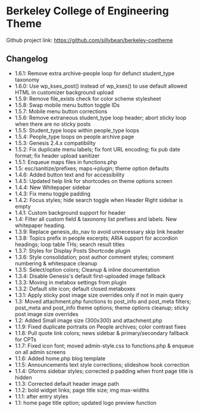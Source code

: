 # Berkeley College of Engineering Theme

Github project link: https://github.com/sillybean/berkeley-coetheme


## Changelog

* 1.6.1: Remove extra archive-people loop for defunct student_type taxonomy
* 1.6.0: Use wp_kses_post() instead of wp_kses() to use default allowed HTML in customizer background upload
* 1.5.9: Remove file_exists check for color scheme stylesheet
* 1.5.8: Swap mobile menu button toggle IDs
* 1.5.7: Mobile menu button corrections
* 1.5.6: Remove extraneous student_type loop header; abort sticky loop when there are no sticky posts
* 1.5.5: Student_type loops within people_type loops
* 1.5.4: People_type loops on people archive page
* 1.5.3: Genesis 2.4.x compatibility
* 1.5.2: Fix duplicate menu labels; fix font URL encoding; fix pub date format; fix header upload sanitizer
* 1.5.1: Enqueue maps files in functions.php
* 1.5: esc/sanitize/prefixes; maps->plugin; theme option defaults
* 1.4.6: Added button text and for accessibility
* 1.4.5: Updated help link for shortcodes on theme options screen
* 1.4.4: New Whitepaper sidebar
* 1.4.3: Fix menu toggle padding
* 1.4.2: Focus styles; hide search toggle when Header Right sidebar is empty
* 1.4.1: Custom background support for header
* 1.4: Filter all custom field & taxonomy list prefixes and labels. New whitepaper heading.
* 1.3.9: Replace genesis_do_nav to avoid unnecessary skip link header
* 1.3.8: Topics prefix in people excerpts; ARIA support for accordion headings; loop table THs; search result titles
* 1.3.7: Styles for Display Posts Shortcode plugin
* 1.3.6: Style consolidation; post author comment styles; comment numbering & whitespace cleanup
* 1.3.5: Select/option colors; Cleanup & inline documentation
* 1.3.4: Disable Genesis's default first-uploaded image fallback
* 1.3.3: Moving in metabox settings from plugin
* 1.3.2: Default site icon; default closed metaboxes
* 1.3.1: Apply sticky post image size overrides only if not in main query
* 1.3: Moved attachment.php functions to post_info and post_meta filters; post_meta and post_info theme options; theme options cleanup; sticky post image size overrides
* 1.2: Added Small image size (300x300) and attachment.php
* 1.1.9: Fixed duplicate portraits on People archives; color contrast fixes
* 1.1.8: Pull quote link colors; news sidebar & primary/secondary fallback for CPTs
* 1.1.7: Fixed icon font; moved admin-style.css to functions.php & enqueue on all admin screens
* 1.1.6: Added home.php blog template
* 1.1.5: Announcements text style corrections; slideshow hook correction
* 1.1.4: Gforms sidebar styles; corrected p padding when front page title is hidden
* 1.1.3: Corrected default header image path
* 1.1.2: bold widget links; page title size; img max-widths
* 1.1.1: after entry styles
* 1.1: home page title option; updated logo preview function